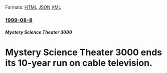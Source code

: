 
Formats: [HTML](/news/1999/08/8/mystery-science-theater-3000-ends-its-10-year-run-on-cable-television.html)  [JSON](/news/1999/08/8/mystery-science-theater-3000-ends-its-10-year-run-on-cable-television.json)  [XML](/news/1999/08/8/mystery-science-theater-3000-ends-its-10-year-run-on-cable-television.xml)  

### [1999-08-8](/news/1999/08/8/index.md)

##### Mystery Science Theater 3000
#  Mystery Science Theater 3000 ends its 10-year run on cable television.




